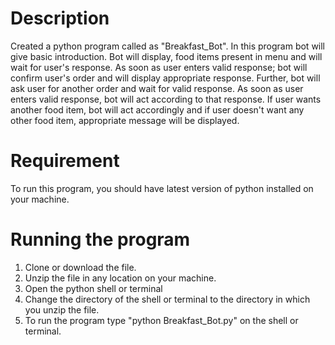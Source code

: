 # Description
Created a python program called as "Breakfast_Bot". In this program bot will give basic introduction. Bot will display, food items present in menu and will wait for user's response. As soon as user enters valid response; bot will confirm user's order and will display appropriate response. Further, bot will ask user for another order and wait for valid response. As soon as user enters valid response, bot will act according to that response. If user wants another food item, bot will act accordingly and if user doesn't want any other food item, appropriate message will be displayed.

# Requirement
To run this program, you should have latest version of python installed on your machine. 

# Running the program
1. Clone or download the file.
2. Unzip the file in any location on your machine.
3. Open the python shell or terminal
4. Change the directory of the shell or terminal to the directory in which you unzip the file.
5. To run the program type "python Breakfast_Bot.py" on the shell or terminal.
